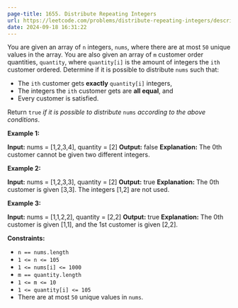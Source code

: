 ```yaml
---
page-title: 1655. Distribute Repeating Integers
url: https://leetcode.com/problems/distribute-repeating-integers/description/
date: 2024-09-18 16:31:22
---
```

You are given an array of `n` integers, `nums`, where there are at most `50` unique values in the array. You are also given an array of `m` customer order quantities, `quantity`, where `quantity[i]` is the amount of integers the `ith` customer ordered. Determine if it is possible to distribute `nums` such that:

-   The `ith` customer gets **exactly** `quantity[i]` integers,
-   The integers the `ith` customer gets are **all equal**, and
-   Every customer is satisfied.

Return `true` *if it is possible to distribute* `nums` *according to the above conditions*.

**Example 1:**

**Input:** nums = \[1,2,3,4\], quantity = \[2\]
**Output:** false
**Explanation:** The 0th customer cannot be given two different integers.

**Example 2:**

**Input:** nums = \[1,2,3,3\], quantity = \[2\]
**Output:** true
**Explanation:** The 0th customer is given \[3,3\]. The integers \[1,2\] are not used.

**Example 3:**

**Input:** nums = \[1,1,2,2\], quantity = \[2,2\]
**Output:** true
**Explanation:** The 0th customer is given \[1,1\], and the 1st customer is given \[2,2\].

**Constraints:**

-   `n == nums.length`
-   `1 <= n <= 105`
-   `1 <= nums[i] <= 1000`
-   `m == quantity.length`
-   `1 <= m <= 10`
-   `1 <= quantity[i] <= 105`
-   There are at most `50` unique values in `nums`.